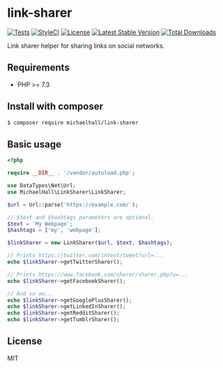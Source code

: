 # link-sharer

[![Tests](https://github.com/themichaelhall/link-sharer/workflows/tests/badge.svg?branch=master)](https://github.com/themichaelhall/link-sharer/actions)
[![StyleCI](https://styleci.io/repos/92959905/shield?style=flat)](https://styleci.io/repos/92959905)
[![License](https://poser.pugx.org/michaelhall/link-sharer/license)](https://packagist.org/packages/michaelhall/link-sharer)
[![Latest Stable Version](https://poser.pugx.org/michaelhall/link-sharer/v/stable)](https://packagist.org/packages/michaelhall/link-sharer)
[![Total Downloads](https://poser.pugx.org/michaelhall/link-sharer/downloads)](https://packagist.org/packages/michaelhall/link-sharer)

Link sharer helper for sharing links on social networks.

## Requirements

- PHP >= 7.3

## Install with composer

``` bash
$ composer require michaelhall/link-sharer
```

## Basic usage

```php
<?php

require __DIR__ . '/vendor/autoload.php';

use DataTypes\Net\Url;
use MichaelHall\LinkSharer\LinkSharer;

$url = Url::parse('https://example.com/');

// $text and $hashtags parameters are optional.
$text = 'My Webpage';
$hashtags = ['my', 'webpage'];

$linkSharer = new LinkSharer($url, $text, $hashtags);

// Prints https://twitter.com/intent/tweet?url=...
echo $linkSharer->getTwitterSharer();

// Prints https://www.facebook.com/sharer/sharer.php?u=...
echo $linkSharer->getFacebookSharer();

// And so on...
echo $linkSharer->getGooglePlusSharer();
echo $linkSharer->getLinkedInSharer();
echo $linkSharer->getRedditSharer();
echo $linkSharer->getTumblrSharer();
```

## License

MIT
